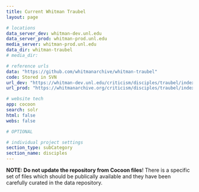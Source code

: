 ```yaml
---
title: Current Whitman Traubel
layout: page

# locations
data_server_dev: whitman-dev.unl.edu
data_server_prod: whitman-prod.unl.edu
media_server: whitman-prod.unl.edu
data_dir: whitman-traubel
# media_dir:

# reference urls
data: "https://github.com/whitmanarchive/whitman-traubel"
code: Stored in SVN
url_dev: "https://whitman-dev.unl.edu/criticism/disciples/traubel/index.html"
url_prod: "https://whitmanarchive.org/criticism/disciples/traubel/index.html"

# website tech
app: cocoon
search: solr
html: false
webs: false

# OPTIONAL

# individual project settings
section_type: subCategory
section_name: disciples
---
```


__NOTE: Do not update the repository from Cocoon files__! There is a specific set of files which should be publically available and they have been carefully curated in the data repository.
